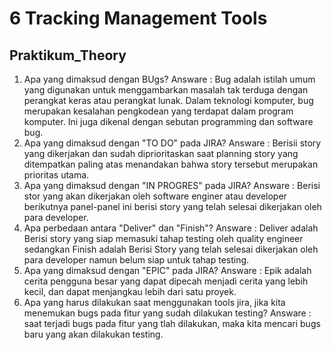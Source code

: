 # 6 Tracking Management Tools

## Praktikum_Theory

1. Apa yang dimaksud dengan BUgs?
Answare : Bug adalah istilah umum yang digunakan untuk menggambarkan masalah tak terduga dengan perangkat keras atau perangkat lunak.
Dalam teknologi komputer, bug merupakan kesalahan pengkodean yang terdapat dalam program komputer. Ini juga dikenal dengan sebutan programming dan software bug. 
2. Apa yang dimaksud dengan "TO DO" pada JIRA?
Answare : Berisii story yang dikerjakan dan sudah diprioritaskan saat planning story yang ditempatkan paling atas menandakan bahwa story tersebut merupakan prioritas utama.
3. Apa yang dimaksud dengan "IN PROGRES" pada JIRA?
Answare : Berisi stor yang akan dikerjakan oleh software enginer atau developer berikutnya panel-panel ini berisi story yang telah selesai dikerjakan oleh para developer.
4. Apa perbedaan antara "Deliver" dan "Finish"?
Answare : Deliver adalah Berisi story yang siap memasuki tahap testing oleh quality engineer sedangkan Finish adalah 
Berisi Story yang telah selesai dikerjakan oleh para developer namun belum siap untuk tahap testing.
5. Apa yang dimaksud dengan "EPIC" pada JIRA?
Answare : Epik adalah cerita pengguna besar yang dapat dipecah menjadi cerita yang lebih kecil, dan dapat menjangkau lebih dari satu proyek.
6. Apa yang harus dilakukan saat menggunakan tools jira, jika kita menemukan bugs pada fitur yang sudah dilakukan testing?
Answare : saat terjadi bugs pada fitur yang tlah dilakukan, maka kita mencari bugs baru yang akan dilakukan testing.
